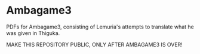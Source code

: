 # Ambagame3

PDFs for Ambagame3, consisting of Lemuria's attempts to translate what he was given in Thiguka.

MAKE THIS REPOSITORY PUBLIC, ONLY AFTER AMBAGAME3 IS OVER!
